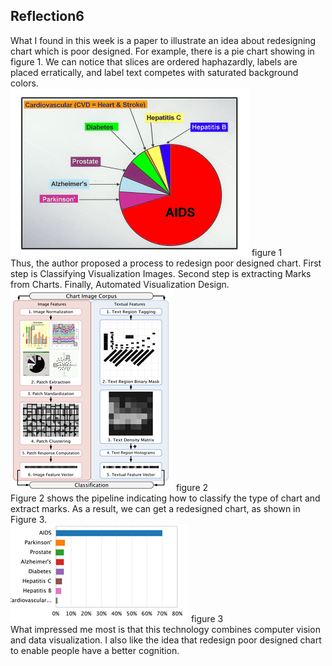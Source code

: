 ## Reflection6
What I found in this week is a paper to illustrate an idea about redesigning chart which is poor designed. For example, there is a pie chart showing in figure 1. We can notice that slices are ordered haphazardly, labels are placed erratically, and label text competes with saturated background colors. <br>
![img](img/reflection6-1.png)
figure 1<br>
Thus, the author proposed a process to redesign poor designed chart. First step is Classifying Visualization Images. Second step is extracting Marks from Charts. Finally, Automated Visualization Design. <br>
![img](img/reflection6-2.png)
figure 2<br>
Figure 2 shows the pipeline indicating how to classify the type of chart and extract marks.
As a result, we can get a redesigned chart, as shown in Figure 3.<br>
![img](img/reflection6-3.png)
figure 3<br>
What impressed me most is that this technology combines computer vision and data visualization. I also like the idea that redesign poor designed chart to enable people have a better cognition. 
